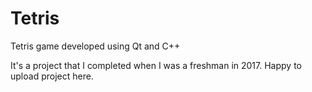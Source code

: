 # Tetris
Tetris game developed using Qt and C++

It's a project that I completed when I was a freshman in 2017.
Happy to upload project here.
